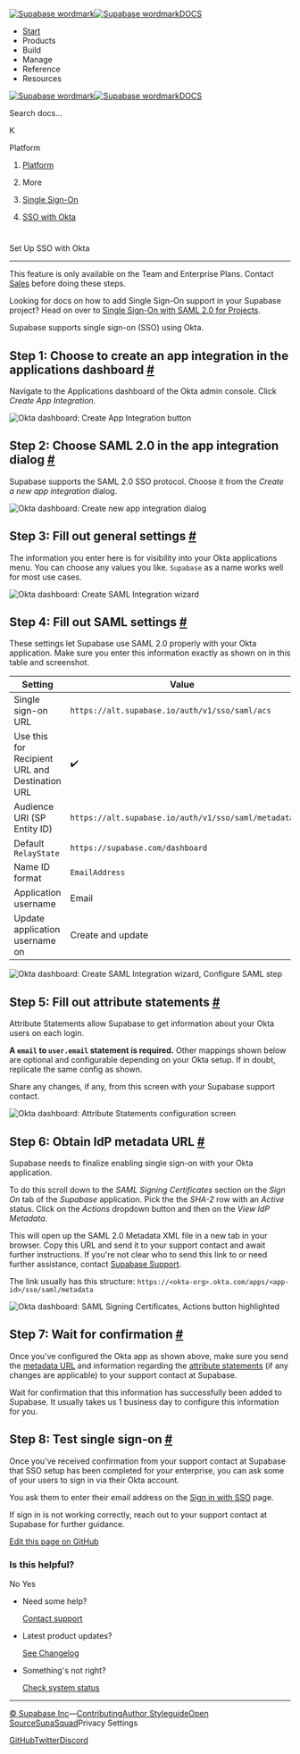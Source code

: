 [![Supabase wordmark](https://supabase.com/docs/_next/image?url=%2Fdocs%2Fsupabase-dark.svg&w=256&q=75&dpl=dpl_5BYG5BkQhU19GEfZfhcgAbeGcRQo)![Supabase wordmark](https://supabase.com/docs/_next/image?url=%2Fdocs%2Fsupabase-light.svg&w=256&q=75&dpl=dpl_5BYG5BkQhU19GEfZfhcgAbeGcRQo)DOCS](https://supabase.com/docs)

-   [Start](https://supabase.com/docs/guides/getting-started)
-   Products
-   Build
-   Manage
-   Reference
-   Resources

[![Supabase wordmark](https://supabase.com/docs/_next/image?url=%2Fdocs%2Fsupabase-dark.svg&w=256&q=75&dpl=dpl_5BYG5BkQhU19GEfZfhcgAbeGcRQo)![Supabase wordmark](https://supabase.com/docs/_next/image?url=%2Fdocs%2Fsupabase-light.svg&w=256&q=75&dpl=dpl_5BYG5BkQhU19GEfZfhcgAbeGcRQo)DOCS](https://supabase.com/docs)

Search docs...

K

Platform

1.  [Platform](https://supabase.com/docs/guides/platform)

3.  More

5.  [Single Sign-On](https://supabase.com/docs/guides/platform/sso)

7.  [SSO with Okta](https://supabase.com/docs/guides/platform/sso/okta)

# 

Set Up SSO with Okta

* * *

This feature is only available on the Team and Enterprise Plans. Contact [Sales](https://forms.supabase.com/enterprise) before doing these steps.

Looking for docs on how to add Single Sign-On support in your Supabase project? Head on over to [Single Sign-On with SAML 2.0 for Projects](https://supabase.com/docs/guides/auth/enterprise-sso/auth-sso-saml).

Supabase supports single sign-on (SSO) using Okta.

## Step 1: Choose to create an app integration in the applications dashboard [#](#create-app-integration)

Navigate to the Applications dashboard of the Okta admin console. Click _Create App Integration_.

![Okta dashboard: Create App Integration button](https://supabase.com/docs/img/sso-okta-step-01.png)

## Step 2: Choose SAML 2.0 in the app integration dialog [#](#create-saml-app)

Supabase supports the SAML 2.0 SSO protocol. Choose it from the _Create a new app integration_ dialog.

![Okta dashboard: Create new app integration dialog](https://supabase.com/docs/img/sso-okta-step-02.png)

## Step 3: Fill out general settings [#](#add-general-settings)

The information you enter here is for visibility into your Okta applications menu. You can choose any values you like. `Supabase` as a name works well for most use cases.

![Okta dashboard: Create SAML Integration wizard](https://supabase.com/docs/img/sso-okta-step-03.png)

## Step 4: Fill out SAML settings [#](#add-saml-settings)

These settings let Supabase use SAML 2.0 properly with your Okta application. Make sure you enter this information exactly as shown on in this table and screenshot.

| Setting | Value |
| --- | --- |
| Single sign-on URL | `https://alt.supabase.io/auth/v1/sso/saml/acs` |
| Use this for Recipient URL and Destination URL | ✔️ |
| Audience URI (SP Entity ID) | `https://alt.supabase.io/auth/v1/sso/saml/metadata` |
| Default `RelayState` | `https://supabase.com/dashboard` |
| Name ID format | `EmailAddress` |
| Application username | Email |
| Update application username on | Create and update |

![Okta dashboard: Create SAML Integration wizard, Configure SAML step](https://supabase.com/docs/img/sso-okta-step-04.png)

## Step 5: Fill out attribute statements [#](#add-attribute-statements)

Attribute Statements allow Supabase to get information about your Okta users on each login.

**A `email` to `user.email` statement is required.** Other mappings shown below are optional and configurable depending on your Okta setup. If in doubt, replicate the same config as shown.

Share any changes, if any, from this screen with your Supabase support contact.

![Okta dashboard: Attribute Statements configuration screen](https://supabase.com/docs/img/sso-okta-step-05.png)

## Step 6: Obtain IdP metadata URL [#](#idp-metadata-url)

Supabase needs to finalize enabling single sign-on with your Okta application.

To do this scroll down to the _SAML Signing Certificates_ section on the _Sign On_ tab of the _Supabase_ application. Pick the the _SHA-2_ row with an _Active_ status. Click on the _Actions_ dropdown button and then on the _View IdP Metadata_.

This will open up the SAML 2.0 Metadata XML file in a new tab in your browser. Copy this URL and send it to your support contact and await further instructions. If you're not clear who to send this link to or need further assistance, contact [Supabase Support](https://supabase.help).

The link usually has this structure: `https://<okta-org>.okta.com/apps/<app-id>/sso/saml/metadata`

![Okta dashboard: SAML Signing Certificates, Actions button highlighted](https://supabase.com/docs/img/sso-okta-step-06.png)

## Step 7: Wait for confirmation [#](#confirmation)

Once you’ve configured the Okta app as shown above, make sure you send the [metadata URL](#idp-metadata-url) and information regarding the [attribute statements](#add-attribute-statements) (if any changes are applicable) to your support contact at Supabase.

Wait for confirmation that this information has successfully been added to Supabase. It usually takes us 1 business day to configure this information for you.

## Step 8: Test single sign-on [#](#testing)

Once you’ve received confirmation from your support contact at Supabase that SSO setup has been completed for your enterprise, you can ask some of your users to sign in via their Okta account.

You ask them to enter their email address on the [Sign in with SSO](https://supabase.com/dashboard/sign-in-sso) page.

If sign in is not working correctly, reach out to your support contact at Supabase for further guidance.

[Edit this page on GitHub](https://github.com/supabase/supabase/blob/master/apps/docs/content/guides/platform/sso/okta.mdx)

### Is this helpful?

No Yes

-   Need some help?
    
    [Contact support](https://supabase.com/support)
-   Latest product updates?
    
    [See Changelog](https://supabase.com/changelog)
-   Something's not right?
    
    [Check system status](https://status.supabase.com/)

* * *

[© Supabase Inc](https://supabase.com/)—[Contributing](https://github.com/supabase/supabase/blob/master/apps/docs/DEVELOPERS.md)[Author Styleguide](https://github.com/supabase/supabase/blob/master/apps/docs/CONTRIBUTING.md)[Open Source](https://supabase.com/open-source)[SupaSquad](https://supabase.com/supasquad)Privacy Settings

[GitHub](https://github.com/supabase/supabase)[Twitter](https://twitter.com/supabase)[Discord](https://discord.supabase.com/)